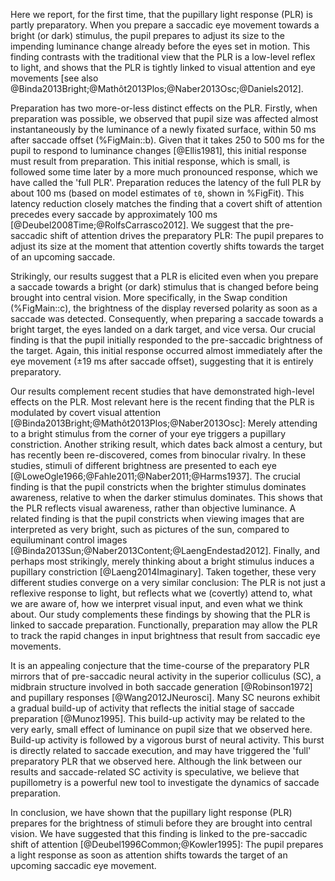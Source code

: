 Here we report, for the first time, that the pupillary light response (PLR) is partly preparatory. When you prepare a saccadic eye movement towards a bright (or dark) stimulus, the pupil prepares to adjust its size to the impending luminance change already before the eyes set in motion. This finding contrasts with the traditional view that the PLR is a low-level reflex to light, and shows that the PLR is tightly linked to visual attention and eye movements [see also @Binda2013Bright;@Mathôt2013Plos;@Naber2013Osc;@Daniels2012].

Preparation has two more-or-less distinct effects on the PLR. Firstly, when preparation was possible, we observed that pupil size was affected almost instantaneously by the luminance of a newly fixated surface, within 50 ms after saccade offset (%FigMain::b). Given that it takes 250 to 500 ms for the pupil to respond to luminance changes [@Ellis1981], this initial response must result from preparation. This initial response, which is small, is followed some time later by a more much pronounced response, which we have called the 'full PLR'. Preparation reduces the latency of the full PLR by about 100 ms (based on model estimates of `t0`, shown in %FigFit). This latency reduction closely matches the finding that a covert shift of attention precedes every saccade by approximately 100 ms [@Deubel2008Time;@RolfsCarrasco2012]. We suggest that the pre-saccadic shift of attention drives the preparatory PLR: The pupil prepares to adjust its size at the moment that attention covertly shifts towards the target of an upcoming saccade.

Strikingly, our results suggest that a PLR is elicited even when you prepare a saccade towards a bright (or dark) stimulus that is changed before being brought into central vision. More specifically, in the Swap condition (%FigMain::c), the brightness of the display reversed polarity as soon as a saccade was detected. Consequently, when preparing a saccade towards a bright target, the eyes landed on a dark target, and vice versa. Our crucial finding is that the pupil initially responded to the pre-saccadic brightness of the target. Again, this initial response occurred almost immediately after the eye movement (±19 ms after saccade offset), suggesting that it is entirely preparatory.

Our results complement recent studies that have demonstrated high-level effects on the PLR. Most relevant here is the recent finding that the PLR is modulated by covert visual attention [@Binda2013Bright;@Mathôt2013Plos;@Naber2013Osc]: Merely attending to a bright stimulus from the corner of your eye triggers a pupillary constriction. Another striking result, which dates back almost a century, but has recently been re-discovered, comes from binocular rivalry. In these studies, stimuli of different brightness are presented to each eye [@LoweOgle1966;@Fahle2011;@Naber2011;@Harms1937]. The crucial finding is that the pupil constricts when the brighter stimulus dominates awareness, relative to when the darker stimulus dominates. This shows that the PLR reflects visual awareness, rather than objective luminance. A related finding is that the pupil constricts when viewing images that are interpreted as very bright, such as pictures of the sun, compared to equiluminant control images [@Binda2013Sun;@Naber2013Content;@LaengEndestad2012]. Finally, and perhaps most strikingly, merely thinking about a bright stimulus induces a pupillary constriction [@Laeng2014Imaginary]. Taken together, these very different studies converge on a very similar conclusion: The PLR is not just a reflexive response to light, but reflects what we (covertly) attend to, what we are aware of, how we interpret visual input, and even what we think about. Our study complements these findings by showing that the PLR is linked to saccade preparation. Functionally, preparation may allow the PLR to track the rapid changes in input brightness that result from saccadic eye movements. 

It is an appealing conjecture that the time-course of the preparatory PLR mirrors that of pre-saccadic neural activity in the superior colliculus (SC), a midbrain structure involved in both saccade generation [@Robinson1972] and pupillary responses [@Wang2012JNeurosci]. Many SC neurons exhibit a gradual build-up of activity that reflects the initial stage of saccade preparation [@Munoz1995]. This build-up activity may be related to the very early, small effect of luminance on pupil size that we observed here. Build-up activity is followed by a vigorous burst of neural activity. This burst is directly related to saccade execution, and may have triggered the 'full' preparatory PLR that we observed here. Although the link between our results and saccade-related SC activity is speculative, we believe that pupillometry is a powerful new tool to investigate the dynamics of saccade preparation.

In conclusion, we have shown that the pupillary light response (PLR) prepares for the brightness of stimuli before they are brought into central vision. We have suggested that this finding is linked to the pre-saccadic shift of attention [@Deubel1996Common;@Kowler1995]: The pupil prepares a light response as soon as attention shifts towards the target of an upcoming saccadic eye movement.
